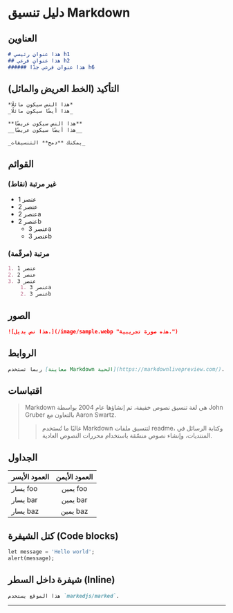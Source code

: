 # دليل تنسيق Markdown

## العناوين

```markdown
# هذا عنوان رئيسي h1
## هذا عنوان فرعي h2
###### هذا عنوان فرعي جدًا h6
```

## التأكيد (الخط العريض والمائل)

```markdown
*هذا النص سيكون مائلًا*  
_هذا أيضًا سيكون مائلًا_

**هذا النص سيكون عريضًا**  
__هذا أيضًا سيكون عريضًا__

_يمكنك **دمج** التنسيقات_
```

## القوائم

### غير مرتبة (نقاط)
* عنصر 1  
* عنصر 2  
* عنصر 2a  
* عنصر 2b  
    * عنصر 3a  
    * عنصر 3b


### مرتبة (مرقّمة)

```markdown
1. عنصر 1  
2. عنصر 2  
3. عنصر 3  
    1. عنصر 3a  
    2. عنصر 3b
```

## الصور

```markdown
![هذا نص بديل.](/image/sample.webp "هذه صورة تجريبية.")
```

## الروابط

```markdown
ربما تستخدم [معاينة Markdown الحية](https://markdownlivepreview.com/).
```

## اقتباسات

> Markdown هي لغة تنسيق نصوص خفيفة، تم إنشاؤها عام 2004 بواسطة John Gruber بالتعاون مع Aaron Swartz.
>> غالبًا ما تُستخدم Markdown لتنسيق ملفات readme، وكتابة الرسائل في المنتديات، وإنشاء نصوص منسّقة باستخدام محررات النصوص العادية.


## الجداول

| العمود الأيسر   | العمود الأيمن |
| --------------- |:-------------:|
| يسار foo        | يمين foo      |
| يسار bar        | يمين bar      |
| يسار baz        | يمين baz      |


## كتل الشيفرة (Code blocks)

```dart
let message = 'Hello world';
alert(message);
```
## شيفرة داخل السطر (Inline)

```markdown
هذا الموقع يستخدم `markedjs/marked`.
```
---

